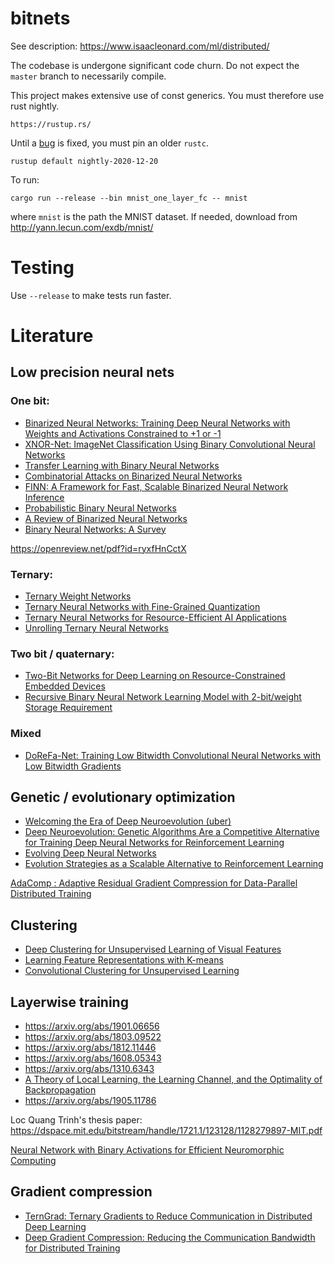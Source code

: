 # bitnets

See description: https://www.isaacleonard.com/ml/distributed/

The codebase is undergone significant code churn. Do not expect the `master` branch to necessarily compile.

This project makes extensive use of const generics. You must therefore use rust nightly.
```
https://rustup.rs/
```

Until a [bug](https://github.com/rust-lang/rust/issues/80807) is fixed, you must pin an older `rustc`.
```
rustup default nightly-2020-12-20
```


To run:
```
cargo run --release --bin mnist_one_layer_fc -- mnist
```
where `mnist` is the path the MNIST dataset.
If needed, download from http://yann.lecun.com/exdb/mnist/

# Testing
Use `--release` to make tests run faster.

# Literature
## Low precision neural nets

### One bit:
- [Binarized Neural Networks: Training Deep Neural Networks with Weights and Activations Constrained to +1 or -1](https://arxiv.org/abs/1602.02830)
- [XNOR-Net: ImageNet Classification Using Binary Convolutional Neural Networks](https://pjreddie.com/media/files/papers/xnor.pdf)
- [Transfer Learning with Binary Neural Networks](https://arxiv.org/abs/1711.10761)
- [Combinatorial Attacks on Binarized Neural Networks](https://arxiv.org/abs/1810.03538)
- [FINN: A Framework for Fast, Scalable Binarized Neural Network Inference](https://arxiv.org/abs/1612.07119)
- [Probabilistic Binary Neural Networks](https://arxiv.org/abs/1809.03368)
- [A Review of Binarized Neural Networks](https://www.mdpi.com/2079-9292/8/6/661/pdf)
- [Binary Neural Networks: A Survey](https://arxiv.org/abs/2004.03333)

https://openreview.net/pdf?id=ryxfHnCctX

### Ternary:
- [Ternary Weight Networks](https://arxiv.org/abs/1605.04711)
- [Ternary Neural Networks with Fine-Grained Quantization](https://arxiv.org/abs/1705.01462)
- [Ternary Neural Networks for Resource-Efficient AI Applications](https://arxiv.org/abs/1609.00222)
- [Unrolling Ternary Neural Networks](https://arxiv.org/abs/1909.04509)

### Two bit / quaternary:
- [Two-Bit Networks for Deep Learning on Resource-Constrained Embedded Devices](https://arxiv.org/abs/1701.00485)
- [Recursive Binary Neural Network Learning Model with 2-bit/weight Storage Requirement](https://openreview.net/forum?id=rkONG0xAW)

### Mixed
- [DoReFa-Net: Training Low Bitwidth Convolutional Neural Networks with Low Bitwidth Gradients](https://arxiv.org/abs/1606.06160)

## Genetic / evolutionary optimization
- [Welcoming the Era of Deep Neuroevolution (uber)](https://eng.uber.com/deep-neuroevolution/)
- [Deep Neuroevolution: Genetic Algorithms Are a Competitive Alternative for Training Deep Neural Networks for Reinforcement Learning](https://arxiv.org/abs/1712.06567)
- [Evolving Deep Neural Networks](https://arxiv.org/abs/1703.00548)
- [Evolution Strategies as a Scalable Alternative to Reinforcement Learning](https://blog.openai.com/evolution-strategies/)


[AdaComp : Adaptive Residual Gradient Compression for Data-Parallel Distributed Training](https://arxiv.org/abs/1712.02679)

## Clustering
- [Deep Clustering for Unsupervised Learning of Visual Features](https://arxiv.org/abs/1807.05520)
- [Learning Feature Representations with K-means](https://www-cs.stanford.edu/~acoates/papers/coatesng_nntot2012.pdf)
- [Convolutional Clustering for Unsupervised Learning](https://arxiv.org/abs/1511.06241)

## Layerwise training
- https://arxiv.org/abs/1901.06656
- https://arxiv.org/abs/1803.09522
- https://arxiv.org/abs/1812.11446
- https://arxiv.org/abs/1608.05343
- https://arxiv.org/abs/1310.6343
- [A Theory of Local Learning, the Learning Channel, and the Optimality of Backpropagation](https://arxiv.org/abs/1506.06472)
- https://arxiv.org/abs/1905.11786

Loc Quang Trinh's thesis paper: https://dspace.mit.edu/bitstream/handle/1721.1/123128/1128279897-MIT.pdf


[Neural Network with Binary Activations for Efficient Neuromorphic Computing](http://cs229.stanford.edu/proj2016/report/WanLi-NeuralNetworkWithBinaryActivationsForEfficientNeuromorphicComputing-Report.pdf)

## Gradient compression
- [TernGrad: Ternary Gradients to Reduce Communication in Distributed Deep Learning](https://arxiv.org/abs/1705.07878)
- [Deep Gradient Compression: Reducing the Communication Bandwidth for Distributed Training](https://arxiv.org/abs/1712.01887)
